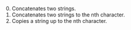 0. Concatenates two strings.
1. Concatenates two strings to the nth character.
2. Copies a string up to the nth character.
